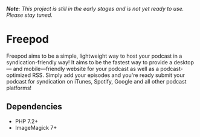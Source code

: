_**Note**: This project is still in the early stages and is not yet ready to use. Please stay tuned._

# Freepod

Freepod aims to be a simple, lightweight way to host your podcast in a syndication-friendly way! It aims to be the fastest way to provide a desktop— and mobile—friendly website for your podcast as well as a podcast-optimized RSS. Simply add your episodes and you're ready submit your podcast for syndication on iTunes, Spotify, Google and all other podcast platforms!

## Dependencies

* PHP 7.2+
* ImageMagick 7+

